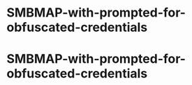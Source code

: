 # SMBMAP-with-prompted-for-obfuscated-credentials
# SMBMAP-with-prompted-for-obfuscated-credentials
